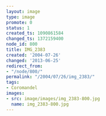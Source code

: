 ```yaml
---
layout: image
type: image
promote: 0
status: 1
created_ts: 1090861584
changed_ts: 1372159400
node_id: 800
title: IMG_2383
created: '2004-07-26'
changed: '2013-06-25'
redirect_from:
- "/node/800/"
permalink: "/2004/07/26/img_2383/"
tags:
- Coromandel
images:
- src: image/images/img_2383-800.jpg
  name: img_2383-800.jpg
---
```


